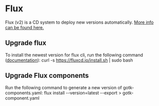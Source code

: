 # Flux

Flux (v2) is a CD system to deploy new versions automatically. [More info can be found here.](https://fluxcd.io/)

## Upgrade flux

To install the newest version for flux cli, run the following command ([documentation](https://fluxcd.io/docs/installation/)):
    curl -s https://fluxcd.io/install.sh | sudo bash

## Upgrade Flux components

Run the following command to generate a new version of gotk-components.yaml:
    flux install --version=latest --export > gotk-component.yaml
